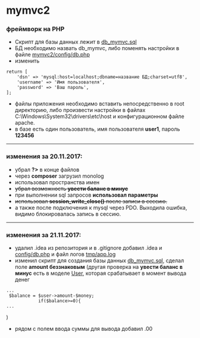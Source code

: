 # mymvc2
### фреймворк на PHP

* Скрипт для базы данных лежит в [db_mymvc.sql](https://github.com/yelzhx/mymvc2/blob/master/db_mymvc.sql)
* БД необходимо назвать db_mymvc, либо поменять настройки в файле [mymvc2/config/db.php](https://github.com/yelzhx/mymvc2/blob/master/config/db.php)
* изменить 
```php<?php
return [
    'dsn' => 'mysql:host=localhost;dbname=название БД;charset=utf8',
    'username' => 'Имя пользователя',
    'password' => 'Ваш пароль',
];
```
* файлы приложения необходимо вставить непосредственно в root директорию, либо произвести настройки в файлах C:\Windows\System32\drivers\etc\host и конфигурационном файле apache.
* в базе есть один пользователь, имя пользователя **user1**, пароль **123456**
---
### изменения за 20.11.2017:
* убрал **?>** в конце файлов
* через **composer** загрузил monolog
* использовал пространства имен
* ~~убрал возможность **увести баланс в минус**~~
* при выполнении sql запросов **использовал параметры**
* ~~использовал **session_write_close()** после записи в сессию.~~
* а также после подключения к mysql через PDO. Выходила ошибка, видимо блокировалась запись в сессию.
---
### изменения за 21.11.2017:
* удалил .idea из репозитория и в .gitignore добавил .idea и [config/db.php](https://github.com/yelzhx/mymvc2/blob/master/config/db.php)  и файл логов [tmp/app.log](https://github.com/yelzhx/mymvc2/blob/master/tmp/app.log)
* изменил скрипт для создания базы данных [db_mymvc.sql](https://github.com/yelzhx/mymvc2/blob/master/db_mymvc.sql), сделал поле **amount беззнаковым** (другая проверка на **увести баланс в минус** есть в моделе [User](https://github.com/yelzhx/mymvc2/blob/master/app/models/User.php), которая срабатывает в момент вывода денег
```php<?php
...
 $balance = $user->amount-$money;
            if($balance>=0){
...
```
)
* рядом с полем ввода суммы для вывода добавил .00 
